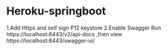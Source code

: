 # Heroku-springboot

1.Add Https and self sign P12 keystore 
2.Enable Swagger 
Run https://localhost:8443/v2/api-docs  ,then view https://localhost:8443/swagger-ui/



 


